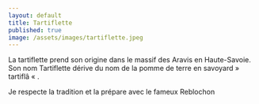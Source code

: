 ```yaml
---
layout: default
title: Tartiflette
published: true
image: /assets/images/tartiflette.jpeg
---
```

La tartiflette prend son origine dans le massif des Aravis en Haute-Savoie. Son nom Tartiflette dérive du nom de la pomme de terre en savoyard  »  tartiflâ « .

Je respecte la tradition et la prépare avec le fameux Reblochon
